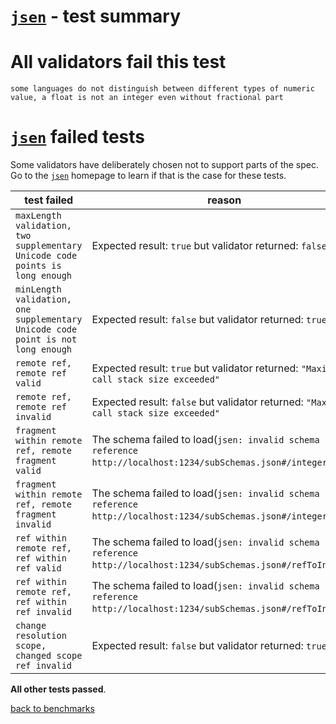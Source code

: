 # [`jsen`](https://github.com/bugventure/jsen) - test summary

# All validators fail this test

`some languages do not distinguish between different types of numeric value, a float is not an integer even without fractional part`

# [`jsen`](https://github.com/bugventure/jsen) failed tests

Some validators have deliberately chosen not to support parts of the spec. Go to the [`jsen`](https://github.com/bugventure/jsen) homepage to learn if
that is the case for these tests.

|test failed|reason
|-----------|------
|`maxLength validation, two supplementary Unicode code points is long enough`|Expected result: `true` but validator returned: `false`
|`minLength validation, one supplementary Unicode code point is not long enough`|Expected result: `false` but validator returned: `true`
|`remote ref, remote ref valid`|Expected result: `true` but validator returned: `"Maximum call stack size exceeded"`
|`remote ref, remote ref invalid`|Expected result: `false` but validator returned: `"Maximum call stack size exceeded"`
|`fragment within remote ref, remote fragment valid`|The schema failed to load(`jsen: invalid schema reference http://localhost:1234/subSchemas.json#/integer`)
|`fragment within remote ref, remote fragment invalid`|The schema failed to load(`jsen: invalid schema reference http://localhost:1234/subSchemas.json#/integer`)
|`ref within remote ref, ref within ref valid`|The schema failed to load(`jsen: invalid schema reference http://localhost:1234/subSchemas.json#/refToInteger`)
|`ref within remote ref, ref within ref invalid`|The schema failed to load(`jsen: invalid schema reference http://localhost:1234/subSchemas.json#/refToInteger`)
|`change resolution scope, changed scope ref invalid`|Expected result: `false` but validator returned: `true`

**All other tests passed**.

[back to benchmarks](https://github.com/ebdrup/json-schema-benchmark)
